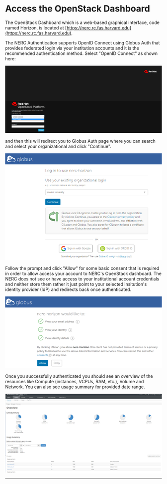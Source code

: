 # Access the OpenStack Dashboard

The OpenStack Dashboard which is a web-based graphical interface, code named
Horizon, is located at [https://nerc.rc.fas.harvard.edu](https://nerc.rc.fas.harvard.edu).

The NERC Authentication supports OpenID Connect using Globus Auth that provides
federated login via your institution accounts and it is the recommended
authentication method. Select "OpenID Connect" as shown here:

![OpenID Connect](images/openstack_login.png)

and then this will redirect you to Globus Auth page where you can search and
select your organizational and click "Continue".

![Globus Auth](images/globus_auth.png)

Follow the prompt and click "Allow" for some basic consent that is required in
order to allow access your account to NERC's OpenStack dashboard. The NERC does
not see or have access to your institutional account credentials and neither
store them rather it just point to your selected insitution's identity provider
(IdP) and redirects back once authenticated.

![Globus Auth Permission](images/globus_auth_access.png)

Once you successfully authenticated you should see an overview of the resources
like Compute (instances, VCPUs, RAM, etc.), Volume and Network. You can also
see usage summary for provided date range.

![OpenStack Horizon dashboard](images/horizon_dashboard.png)

---
